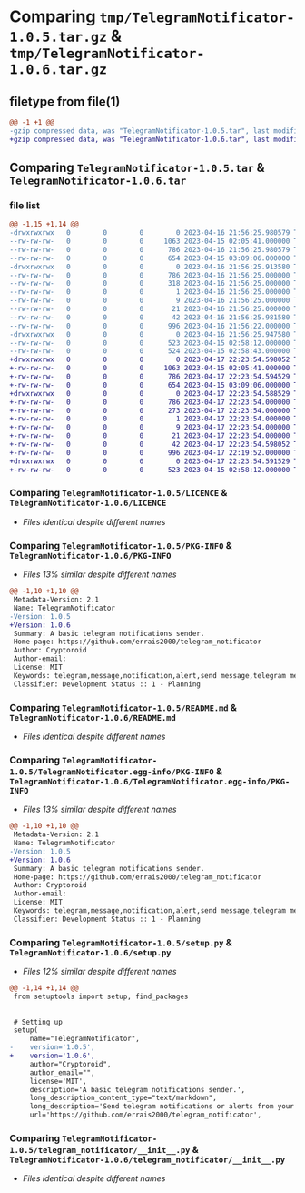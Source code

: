 # Comparing `tmp/TelegramNotificator-1.0.5.tar.gz` & `tmp/TelegramNotificator-1.0.6.tar.gz`

## filetype from file(1)

```diff
@@ -1 +1 @@
-gzip compressed data, was "TelegramNotificator-1.0.5.tar", last modified: Sun Apr 16 21:56:25 2023, max compression
+gzip compressed data, was "TelegramNotificator-1.0.6.tar", last modified: Mon Apr 17 22:23:54 2023, max compression
```

## Comparing `TelegramNotificator-1.0.5.tar` & `TelegramNotificator-1.0.6.tar`

### file list

```diff
@@ -1,15 +1,14 @@
-drwxrwxrwx   0        0        0        0 2023-04-16 21:56:25.980579 TelegramNotificator-1.0.5/
--rw-rw-rw-   0        0        0     1063 2023-04-15 02:05:41.000000 TelegramNotificator-1.0.5/LICENCE
--rw-rw-rw-   0        0        0      786 2023-04-16 21:56:25.980579 TelegramNotificator-1.0.5/PKG-INFO
--rw-rw-rw-   0        0        0      654 2023-04-15 03:09:06.000000 TelegramNotificator-1.0.5/README.md
-drwxrwxrwx   0        0        0        0 2023-04-16 21:56:25.913580 TelegramNotificator-1.0.5/TelegramNotificator.egg-info/
--rw-rw-rw-   0        0        0      786 2023-04-16 21:56:25.000000 TelegramNotificator-1.0.5/TelegramNotificator.egg-info/PKG-INFO
--rw-rw-rw-   0        0        0      318 2023-04-16 21:56:25.000000 TelegramNotificator-1.0.5/TelegramNotificator.egg-info/SOURCES.txt
--rw-rw-rw-   0        0        0        1 2023-04-16 21:56:25.000000 TelegramNotificator-1.0.5/TelegramNotificator.egg-info/dependency_links.txt
--rw-rw-rw-   0        0        0        9 2023-04-16 21:56:25.000000 TelegramNotificator-1.0.5/TelegramNotificator.egg-info/requires.txt
--rw-rw-rw-   0        0        0       21 2023-04-16 21:56:25.000000 TelegramNotificator-1.0.5/TelegramNotificator.egg-info/top_level.txt
--rw-rw-rw-   0        0        0       42 2023-04-16 21:56:25.981580 TelegramNotificator-1.0.5/setup.cfg
--rw-rw-rw-   0        0        0      996 2023-04-16 21:56:22.000000 TelegramNotificator-1.0.5/setup.py
-drwxrwxrwx   0        0        0        0 2023-04-16 21:56:25.947580 TelegramNotificator-1.0.5/telegram_notificator/
--rw-rw-rw-   0        0        0      523 2023-04-15 02:58:12.000000 TelegramNotificator-1.0.5/telegram_notificator/__init__.py
--rw-rw-rw-   0        0        0      524 2023-04-15 02:58:43.000000 TelegramNotificator-1.0.5/telegram_notificator/telegram_notificator.py
+drwxrwxrwx   0        0        0        0 2023-04-17 22:23:54.598052 TelegramNotificator-1.0.6/
+-rw-rw-rw-   0        0        0     1063 2023-04-15 02:05:41.000000 TelegramNotificator-1.0.6/LICENCE
+-rw-rw-rw-   0        0        0      786 2023-04-17 22:23:54.594529 TelegramNotificator-1.0.6/PKG-INFO
+-rw-rw-rw-   0        0        0      654 2023-04-15 03:09:06.000000 TelegramNotificator-1.0.6/README.md
+drwxrwxrwx   0        0        0        0 2023-04-17 22:23:54.588529 TelegramNotificator-1.0.6/TelegramNotificator.egg-info/
+-rw-rw-rw-   0        0        0      786 2023-04-17 22:23:54.000000 TelegramNotificator-1.0.6/TelegramNotificator.egg-info/PKG-INFO
+-rw-rw-rw-   0        0        0      273 2023-04-17 22:23:54.000000 TelegramNotificator-1.0.6/TelegramNotificator.egg-info/SOURCES.txt
+-rw-rw-rw-   0        0        0        1 2023-04-17 22:23:54.000000 TelegramNotificator-1.0.6/TelegramNotificator.egg-info/dependency_links.txt
+-rw-rw-rw-   0        0        0        9 2023-04-17 22:23:54.000000 TelegramNotificator-1.0.6/TelegramNotificator.egg-info/requires.txt
+-rw-rw-rw-   0        0        0       21 2023-04-17 22:23:54.000000 TelegramNotificator-1.0.6/TelegramNotificator.egg-info/top_level.txt
+-rw-rw-rw-   0        0        0       42 2023-04-17 22:23:54.598052 TelegramNotificator-1.0.6/setup.cfg
+-rw-rw-rw-   0        0        0      996 2023-04-17 22:19:52.000000 TelegramNotificator-1.0.6/setup.py
+drwxrwxrwx   0        0        0        0 2023-04-17 22:23:54.591529 TelegramNotificator-1.0.6/telegram_notificator/
+-rw-rw-rw-   0        0        0      523 2023-04-15 02:58:12.000000 TelegramNotificator-1.0.6/telegram_notificator/__init__.py
```

### Comparing `TelegramNotificator-1.0.5/LICENCE` & `TelegramNotificator-1.0.6/LICENCE`

 * *Files identical despite different names*

### Comparing `TelegramNotificator-1.0.5/PKG-INFO` & `TelegramNotificator-1.0.6/PKG-INFO`

 * *Files 13% similar despite different names*

```diff
@@ -1,10 +1,10 @@
 Metadata-Version: 2.1
 Name: TelegramNotificator
-Version: 1.0.5
+Version: 1.0.6
 Summary: A basic telegram notifications sender.
 Home-page: https://github.com/errais2000/telegram_notificator
 Author: Cryptoroid
 Author-email: 
 License: MIT
 Keywords: telegram,message,notification,alert,send message,telegram message,telegram bot
 Classifier: Development Status :: 1 - Planning
```

### Comparing `TelegramNotificator-1.0.5/README.md` & `TelegramNotificator-1.0.6/README.md`

 * *Files identical despite different names*

### Comparing `TelegramNotificator-1.0.5/TelegramNotificator.egg-info/PKG-INFO` & `TelegramNotificator-1.0.6/TelegramNotificator.egg-info/PKG-INFO`

 * *Files 13% similar despite different names*

```diff
@@ -1,10 +1,10 @@
 Metadata-Version: 2.1
 Name: TelegramNotificator
-Version: 1.0.5
+Version: 1.0.6
 Summary: A basic telegram notifications sender.
 Home-page: https://github.com/errais2000/telegram_notificator
 Author: Cryptoroid
 Author-email: 
 License: MIT
 Keywords: telegram,message,notification,alert,send message,telegram message,telegram bot
 Classifier: Development Status :: 1 - Planning
```

### Comparing `TelegramNotificator-1.0.5/setup.py` & `TelegramNotificator-1.0.6/setup.py`

 * *Files 12% similar despite different names*

```diff
@@ -1,14 +1,14 @@
 from setuptools import setup, find_packages
 
 
 # Setting up
 setup(
     name="TelegramNotificator",
-    version='1.0.5',
+    version='1.0.6',
     author="Cryptoroid",
     author_email="",
     license='MIT',
     description='A basic telegram notifications sender.',
     long_description_content_type="text/markdown",
     long_description='Send telegram notifications or alerts from your python programs.',
     url='https://github.com/errais2000/telegram_notificator',
```

### Comparing `TelegramNotificator-1.0.5/telegram_notificator/__init__.py` & `TelegramNotificator-1.0.6/telegram_notificator/__init__.py`

 * *Files identical despite different names*

